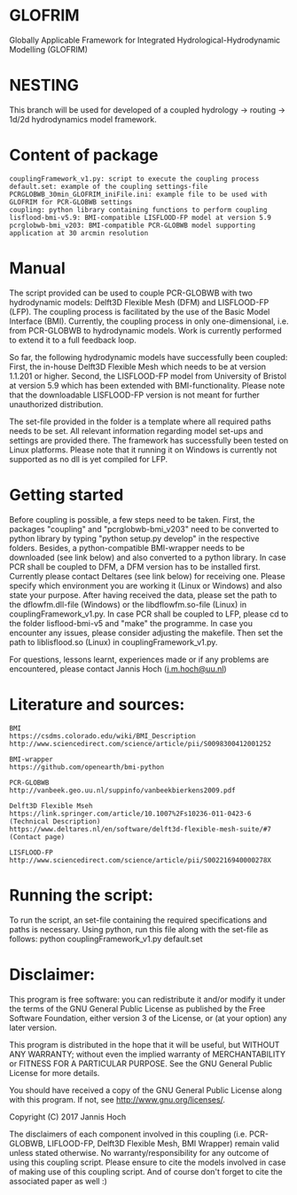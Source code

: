 # GLOFRIM
Globally Applicable Framework for Integrated Hydrological-Hydrodynamic Modelling (GLOFRIM)

# NESTING
This branch will be used for developed of a coupled hydrology -> routing -> 1d/2d hydrodynamics model framework. 

# Content of package
	couplingFramework_v1.py: script to execute the coupling process
	default.set: example of the coupling settings-file
	PCRGLOBWB_30min_GLOFRIM_iniFile.ini: example file to be used with GLOFRIM for PCR-GLOBWB settings
	coupling: python library containing functions to perform coupling
	lisflood-bmi-v5.9: BMI-compatible LISFLOOD-FP model at version 5.9
	pcrglobwb-bmi_v203: BMI-compatible PCR-GLOBWB model supporting application at 30 arcmin resolution

# Manual
The script provided can be used to couple PCR-GLOBWB with two hydrodynamic models: Delft3D Flexible Mesh (DFM) and LISFLOOD-FP (LFP).
The coupling process is facilitated by the use of the Basic Model Interface (BMI).
Currently, the coupling process in only one-dimensional, i.e. from PCR-GLOBWB to hydrodynamic models.
Work is currently performed to extend it to a full feedback loop.

So far, the following hydrodynamic models have successfully been coupled:
First, the in-house Delft3D Flexible Mesh which needs to be at version 1.1.201 or higher.
Second, the LISFLOOD-FP model from University of Bristol at version 5.9 which has been extended with BMI-functionality.
Please note that the downloadable LISFLOOD-FP version is not meant for further unauthorized distribution.

The set-file provided in the folder is a template where all required paths needs to be set.
All relevant information regarding model set-ups and settings are provided there.
The framework has successfully been tested on Linux platforms. Please note that it running it on Windows is currently not supported as no dll is yet compiled for LFP.

# Getting started
Before coupling is possible, a few steps need to be taken.
First, the packages "coupling" and "pcrglobwb-bmi_v203" need to be converted
to python library by typing "python setup.py develop" in the respective folders. Besides, a python-compatible BMI-wrapper needs to be downloaded (see link below) and also converted
to a python library.
In case PCR shall be coupled to DFM, a DFM version has to be installed first. Currently please contact Deltares (see link below) for receiving one. Please specify which environment you are
working it (Linux or Windows) and also state your purpose.
After having received the data, please set the path to the dflowfm.dll-file (Windows) or the libdflowfm.so-file (Linux) in couplingFramework_v1.py.
In case PCR shall be coupled to LFP, please cd to the folder lisflood-bmi-v5 and "make" the programme. In case you encounter any issues, please consider adjusting the makefile.
Then set the path to liblisflood.so (Linux) in couplingFramework_v1.py.

For questions, lessons learnt, experiences made or if any problems are encountered, please contact Jannis Hoch (j.m.hoch@uu.nl)

# Literature and sources:
	BMI
	https://csdms.colorado.edu/wiki/BMI_Description
	http://www.sciencedirect.com/science/article/pii/S0098300412001252

	BMI-wrapper
	https://github.com/openearth/bmi-python

	PCR-GLOBWB
	http://vanbeek.geo.uu.nl/suppinfo/vanbeekbierkens2009.pdf

	Delft3D Flexible Mseh
	https://link.springer.com/article/10.1007%2Fs10236-011-0423-6 (Technical Description)
	https://www.deltares.nl/en/software/delft3d-flexible-mesh-suite/#7 (Contact page)

	LISFLOOD-FP
	http://www.sciencedirect.com/science/article/pii/S002216940000278X

# Running the script:
To run the script, an set-file containing the required specifications and paths is necessary.
Using python, run this file along with the set-file as follows:
	python couplingFramework_v1.py default.set

# Disclaimer:
This program is free software: you can redistribute it and/or modify
it under the terms of the GNU General Public License as published by
the Free Software Foundation, either version 3 of the License, or
(at your option) any later version.

This program is distributed in the hope that it will be useful,
but WITHOUT ANY WARRANTY; without even the implied warranty of
MERCHANTABILITY or FITNESS FOR A PARTICULAR PURPOSE.  See the
GNU General Public License for more details.

You should have received a copy of the GNU General Public License
along with this program.  If not, see <http://www.gnu.org/licenses/>.

Copyright (C) 2017 Jannis Hoch

The disclaimers of each component involved in this coupling (i.e. PCR-GLOBWB, LIFLOOD-FP, Delft3D Flexible Mesh, BMI Wrapper)
remain valid unless stated otherwise.
No warranty/responsibility for any outcome of using this coupling script.
Please ensure to cite the models involved in case of making use of this coupling script.
And of course don't forget to cite the associated paper as well :)
